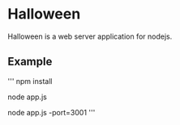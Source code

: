 # Halloween

Halloween is a web server application for nodejs.

## Example
'''
npm install

node app.js

node app.js -port=3001
'''